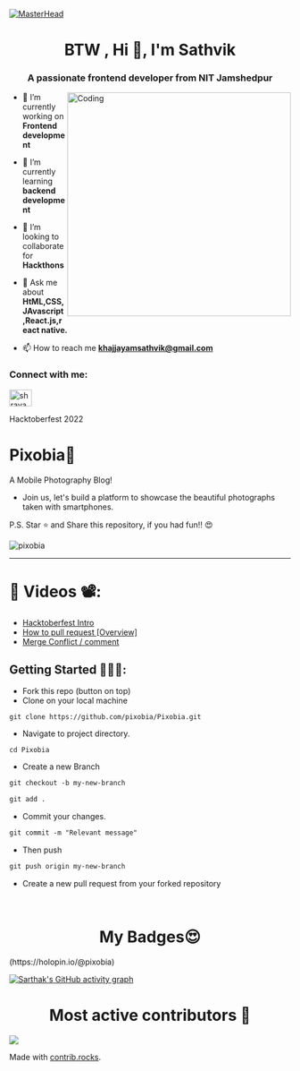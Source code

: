 [![MasterHead](https://1.bp.blogspot.com/-7A4WynwLsMw/XbBpCXG8fHI/AAAAAAAAMt4/uOa1bpLskYgrwGbllhSu2SDj_Mig8SXJQCLcBGAsYHQ/s1600/2000_600px.gif)](https://pixobia.io)
<h1 align="center">BTW , Hi 👋, I'm Sathvik</h1>

<h3 align="center">A passionate frontend developer from NIT Jamshedpur</h3>

<img align="right" alt="Coding" width="400" src="https://cdn.dribbble.com/users/1162077/screenshots/3848914/programmer.gif">



- 🔭 I’m currently working on **Frontend development**

- 🌱 I’m currently learning **backend development**

- 👯 I’m looking to collaborate for **Hackthons**

- 💬 Ask me about **HtML,CSS,JAvascript,React.js,react native.**

- 📫 How to reach me **khajjayamsathvik@gmail.com**

<h3 align="left">Connect with me:</h3>

<p align="left">
<a href="https://www.linkedin.com/in/sathvik2025/" target="blank"><img align="center" src="https://raw.githubusercontent.com/rahuldkjain/github-profile-readme-generator/master/src/images/icons/Social/linked-in-alt.svg" alt="shravani-kaware" height="30" width="40" /></a>
</p>










Hacktoberfest 2022

# Pixobia📸

A Mobile Photography Blog!  

- Join us, let's build a platform to showcase the beautiful photographs taken with smartphones.  


P.S. Star ⭐ and Share this repository, if you had fun!! 😍
<p align="left"> <img src="https://komarev.com/ghpvc/?username=pixobia&label=Profile%20views&color=0e75b6&style=flat" alt="pixobia" /> </p>
<!-- Badges used from https://github.com/klaasnicolaas/ColoredBadges -->

---




# 📌 Videos 📽️:

- [Hacktoberfest Intro](https://www.youtube.com/watch?v=mq_FIHdxmIk)
- [How to pull request [Overview]](https://youtu.be/DIj2q02gvKs)
- [Merge Conflict / comment](https://youtu.be/zOx5PJTY8CI)



## Getting Started 🚀🚀🚀:

- Fork this repo (button on top)
- Clone on your local machine

```terminal
git clone https://github.com/pixobia/Pixobia.git
```
- Navigate to project directory.
```terminal
cd Pixobia
```

- Create a new Branch

```markdown
git checkout -b my-new-branch
```

<!--- - Add your Name to `contributors/contributorsList.js`. -->

```markdown
git add .
```
- Commit your changes.

```markdown
git commit -m "Relevant message"
```
- Then push 
```markdown
git push origin my-new-branch
```


- Create a new pull request from your forked repository

<br>

<h1 align="center">My Badges😍</h1>
(https://holopin.io/@pixobia)

[![Sarthak's GitHub activity graph](https://activity-graph.herokuapp.com/graph?username=pixobia&&theme=xcode)](https://github.com/pixobia)


<h1 align="center">
Most active contributors 🚀
</h1>


<a href="https://github.com/pixobia/pixobia/graphs/contributors">
  <img src="https://contrib.rocks/image?repo=pixobia/pixobia" />
</a>

Made with [contrib.rocks](https://contrib.rocks).





